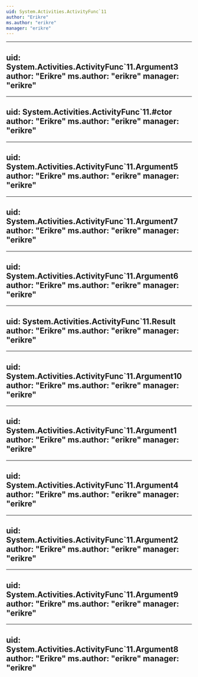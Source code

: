 ```yaml
---
uid: System.Activities.ActivityFunc`11
author: "Erikre"
ms.author: "erikre"
manager: "erikre"
---
```


---
uid: System.Activities.ActivityFunc`11.Argument3
author: "Erikre"
ms.author: "erikre"
manager: "erikre"
---

---
uid: System.Activities.ActivityFunc`11.#ctor
author: "Erikre"
ms.author: "erikre"
manager: "erikre"
---

---
uid: System.Activities.ActivityFunc`11.Argument5
author: "Erikre"
ms.author: "erikre"
manager: "erikre"
---

---
uid: System.Activities.ActivityFunc`11.Argument7
author: "Erikre"
ms.author: "erikre"
manager: "erikre"
---

---
uid: System.Activities.ActivityFunc`11.Argument6
author: "Erikre"
ms.author: "erikre"
manager: "erikre"
---

---
uid: System.Activities.ActivityFunc`11.Result
author: "Erikre"
ms.author: "erikre"
manager: "erikre"
---

---
uid: System.Activities.ActivityFunc`11.Argument10
author: "Erikre"
ms.author: "erikre"
manager: "erikre"
---

---
uid: System.Activities.ActivityFunc`11.Argument1
author: "Erikre"
ms.author: "erikre"
manager: "erikre"
---

---
uid: System.Activities.ActivityFunc`11.Argument4
author: "Erikre"
ms.author: "erikre"
manager: "erikre"
---

---
uid: System.Activities.ActivityFunc`11.Argument2
author: "Erikre"
ms.author: "erikre"
manager: "erikre"
---

---
uid: System.Activities.ActivityFunc`11.Argument9
author: "Erikre"
ms.author: "erikre"
manager: "erikre"
---

---
uid: System.Activities.ActivityFunc`11.Argument8
author: "Erikre"
ms.author: "erikre"
manager: "erikre"
---
